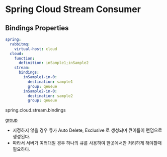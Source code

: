 # Spring Cloud Stream Consumer

## Bindings Properties

```yaml
spring:
  rabbitmq:
    virtual-host: cloud
  cloud:
    function:
      definition: inSample1;inSample2
    stream:
      bindings:
        inSample1-in-0:
          destination: sample1
          group: qeueue
        inSample2-in-0:
          destination: sample2
          group: qeueue
```

spring.cloud.stream.bindings 

[group](https://docs.spring.io/spring-cloud-stream/docs/3.2.1/reference/html/spring-cloud-stream.html#consumer-groups)
- 지정하지 않을 경우 큐가 Auto Delete, Exclusive 로 생성되며 큐이름이 랜덤으로 생성된다.
- 따라서 서버가 여러대일 경우 하나의 큐를 사용하여 한곳에서만 처리하게 해야할때 필요하다.
